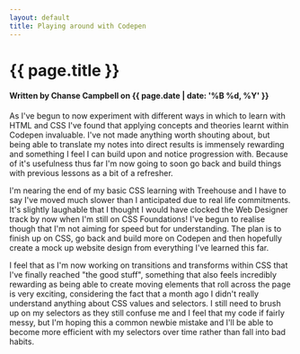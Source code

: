 ```yaml
---
layout: default
title: Playing around with Codepen
---
```

<h1 class="header-name">{{ page.title }}</h1>
<h4 class="header-name">Written by Chanse Campbell on {{ page.date | date: '%B %d, %Y' }}</h4>

As I've begun to now experiment with different ways in which to learn with HTML and CSS I've found that applying concepts and theories learnt within Codepen invaluable. I've not made anything worth shouting about, but being able to translate my notes into direct results is immensely rewarding and something I feel I can build upon and notice progression with. Because of it's usefulness thus far I'm now going to soon go back and build things with previous lessons as a bit of a refresher.

I'm nearing the end of my basic CSS learning with Treehouse and I have to say I've moved much slower than I anticipated due to real life commitments. It's slightly laughable that I thought I would have clocked the Web Designer track by now when I'm still on CSS Foundations! I've begun to realise though that I'm not aiming for speed but for understanding. The plan is to finish up on CSS, go back and build more on Codepen and then hopefully create a mock up website design from everything I've learned this far.

I feel that as I'm now working on transitions and transforms within CSS that I've finally reached "the good stuff", something that also feels incredibly rewarding as being able to create moving elements that roll across the page is very exciting, considering the fact that a month ago I didn't really understand anything about CSS values and selectors. I still need to brush up on my selectors as they still confuse me and I feel that my code if fairly messy, but I'm hoping this a common newbie mistake and I'll be able to become more efficient with my selectors over time rather than fall into bad habits.